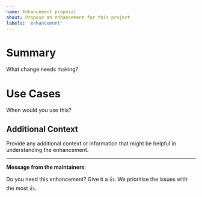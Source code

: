 ```yaml
---
name: Enhancement proposal
about: Propose an enhancement for this project
labels: 'enhancement'
---
```

# Summary

What change needs making?

# Use Cases

When would you use this?

## Additional Context

Provide any additional context or information that might be helpful in understanding the enhancement.

---
<!-- Issue Author: Don't delete this message to encourage other users to support your issue! -->
**Message from the maintainers**:

Do you need this enhancement? Give it a 👍. We prioritise the issues with the most 👍.
